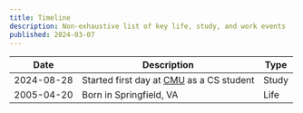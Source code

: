 ```yaml
---
title: Timeline
description: Non-exhaustive list of key life, study, and work events
published: 2024-03-07
---
```


| Date                    | Description                                                                                 | Type |
| ----------------------- | ------------------------------------------------------------------------------------------- | ---- |
| <time>2024-08-28</time> | Started first day at [CMU](https://cmu.edu) as a CS student                       | Study |
| <time>2005-04-20</time> | Born in Springfield, VA                                                                    | Life |
